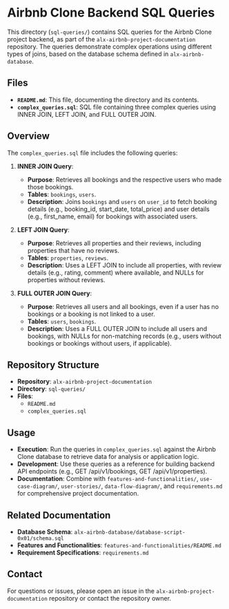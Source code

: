 # Airbnb Clone Backend SQL Queries

This directory (`sql-queries/`) contains SQL queries for the Airbnb Clone project backend, as part of the `alx-airbnb-project-documentation` repository. The queries demonstrate complex operations using different types of joins, based on the database schema defined in `alx-airbnb-database`.

## Files

- **`README.md`**: This file, documenting the directory and its contents.
- **`complex_queries.sql`**: SQL file containing three complex queries using INNER JOIN, LEFT JOIN, and FULL OUTER JOIN.

## Overview

The `complex_queries.sql` file includes the following queries:

1. **INNER JOIN Query**:
   - **Purpose**: Retrieves all bookings and the respective users who made those bookings.
   - **Tables**: `bookings`, `users`.
   - **Description**: Joins `bookings` and `users` on `user_id` to fetch booking details (e.g., booking_id, start_date, total_price) and user details (e.g., first_name, email) for bookings with associated users.

2. **LEFT JOIN Query**:
   - **Purpose**: Retrieves all properties and their reviews, including properties that have no reviews.
   - **Tables**: `properties`, `reviews`.
   - **Description**: Uses a LEFT JOIN to include all properties, with review details (e.g., rating, comment) where available, and NULLs for properties without reviews.

3. **FULL OUTER JOIN Query**:
   - **Purpose**: Retrieves all users and all bookings, even if a user has no bookings or a booking is not linked to a user.
   - **Tables**: `users`, `bookings`.
   - **Description**: Uses a FULL OUTER JOIN to include all users and bookings, with NULLs for non-matching records (e.g., users without bookings or bookings without users, if applicable).

## Repository Structure

- **Repository**: `alx-airbnb-project-documentation`
- **Directory**: `sql-queries/`
- **Files**:
  - `README.md`
  - `complex_queries.sql`

## Usage

- **Execution**: Run the queries in `complex_queries.sql` against the Airbnb Clone database to retrieve data for analysis or application logic.
- **Development**: Use these queries as a reference for building backend API endpoints (e.g., GET /api/v1/bookings, GET /api/v1/properties).
- **Documentation**: Combine with `features-and-functionalities/`, `use-case-diagram/`, `user-stories/`, `data-flow-diagram/`, and `requirements.md` for comprehensive project documentation.

## Related Documentation
- **Database Schema**: `alx-airbnb-database/database-script-0x01/schema.sql`
- **Features and Functionalities**: `features-and-functionalities/README.md`
- **Requirement Specifications**: `requirements.md`

## Contact

For questions or issues, please open an issue in the `alx-airbnb-project-documentation` repository or contact the repository owner.